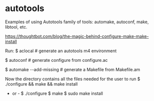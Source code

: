 # autotools 

Examples of using Autotools family of tools: automake, autoconf, make, libtool, etc.

https://thoughtbot.com/blog/the-magic-behind-configure-make-make-install


Run:
$ aclocal   # generate an autotools m4 environment

$ autoconf  # generate configure from configure.ac

$ automake --add-missing # generate a Makefile from Makefile.am

Now the directory contains all the files needed for the user to run
$ ./configure && make && make install
- or -
$ ./configure
$ make
$ sudo make install
